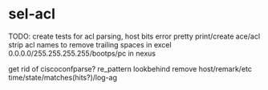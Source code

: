 # sel-acl


TODO:
create tests for acl parsing, host bits error
pretty print/create ace/acl
strip acl names to remove trailing spaces in excel
0.0.0.0/255.255.255.255/bootps/pc in nexus

get rid of ciscoconfparse?
re_pattern lookbehind remove host/remark/etc
time/state/matches(hits?)/log-ag
